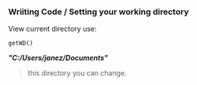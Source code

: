 ### Wriiting Code / Setting your working directory 

View current directory use:

```
getWD()
```

***"C:/Users/janez/Documents"***

> 	this directory you can change.